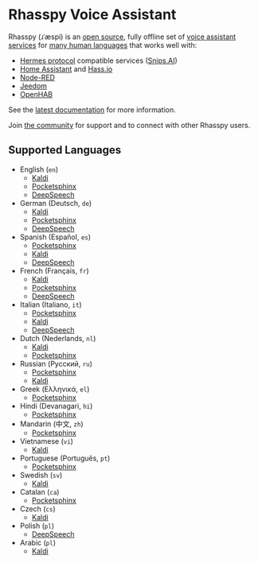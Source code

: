 Rhasspy Voice Assistant
=============================

Rhasspy (ɹˈæspi) is an [open source](https://github.com/rhasspy), fully offline set of [voice assistant services](https://github.com/rhasspy/rhasspy/#services) for [many human languages](https://github.com/rhasspy/rhasspy/#supported-languages) that works well with:

* [Hermes protocol](https://docs.snips.ai/reference/hermes) compatible services ([Snips.AI](https://snips.ai/))
* [Home Assistant](https://www.home-assistant.io/) and [Hass.io](https://www.home-assistant.io/hassio/)
* [Node-RED](https://nodered.org)
* [Jeedom](https://www.jeedom.com)
* [OpenHAB](https://www.openhab.org)

See the [latest documentation](https://rhasspy.readthedocs.io) for more information.

Join [the community](https://community.rhasspy.org) for support and to connect with other Rhasspy users.

## Supported Languages

* English (`en`)
    * [Kaldi](https://github.com/synesthesiam/en-us_kaldi-zamia)
    * [Pocketsphinx](https://github.com/synesthesiam/en-us_pocketsphinx-cmu)
    * [DeepSpeech](https://github.com/synesthesiam/en-us_deepspeech-mozilla)
* German (Deutsch, `de`)
    * [Kaldi](https://github.com/synesthesiam/de_kaldi-zamia)
    * [Pocketsphinx](https://github.com/synesthesiam/de_pocketsphinx-cmu)
    * [DeepSpeech](https://github.com/synesthesiam/de_deepspeech-aashishag)
* Spanish (Español, `es`)
    * [Pocketsphinx](https://github.com/synesthesiam/es_pocketsphinx-cmu)
    * [Kaldi](https://github.com/rhasspy/es_kaldi-rhasspy)
    * [DeepSpeech](https://github.com/rhasspy/es_deepspeech-jaco)
* French (Français, `fr`)
    * [Kaldi](https://github.com/synesthesiam/fr_kaldi-guyot)
    * [Pocketsphinx](https://github.com/synesthesiam/fr_pocketsphinx-cmu)
    * [DeepSpeech](https://github.com/rhasspy/fr_deepspeech-jaco)
* Italian (Italiano, `it`)
    * [Pocketsphinx](https://github.com/synesthesiam/it_pocketsphinx-cmu)
    * [Kaldi](https://github.com/rhasspy/it_kaldi-rhasspy)
    * [DeepSpeech](https://github.com/rhasspy/it_deepspeech-jaco)
* Dutch (Nederlands, `nl`)
    * [Kaldi](https://github.com/synesthesiam/nl_kaldi-cgn)
    * [Pocketsphinx](https://github.com/synesthesiam/nl_pocketsphinx-cmu)
* Russian (Русский, `ru`)
    * [Pocketsphinx](https://github.com/synesthesiam/ru_pocketsphinx-cmu)
    * [Kaldi](https://github.com/rhasspy/ru_kaldi-rhasspy)
* Greek (Ελληνικά, `el`)
    * [Pocketsphinx](https://github.com/synesthesiam/el-gr_pocketsphinx-cmu)
* Hindi (Devanagari, `hi`)
    * [Pocketsphinx](https://github.com/synesthesiam/hi_pocketsphinx-cmu)
* Mandarin (中文, `zh`)
    * [Pocketsphinx](https://github.com/synesthesiam/zh-cn_pocketsphinx-cmu)
* Vietnamese (`vi`)
    * [Kaldi](https://github.com/synesthesiam/vi_kaldi-montreal)
* Portuguese (Português, `pt`)
    * [Pocketsphinx](https://github.com/synesthesiam/pt-br_pocketsphinx-cmu)
* Swedish (`sv`)
    * [Kaldi](https://github.com/rhasspy/sv_kaldi-rhasspy)
* Catalan (`ca`)
    * [Pocketsphinx](https://github.com/synesthesiam/ca-es_pocketsphinx-cmu)
* Czech (`cs`)
    * [Kaldi](https://github.com/rhasspy/cs_kaldi-rhasspy)
* Polish (`pl`)
    * [DeepSpeech](https://github.com/rhasspy/pl_deepspeech-jaco)
* Arabic (`pl`)
    * [Kaldi](https://github.com/rhasspy/ar_kaldi-rhasspy)
